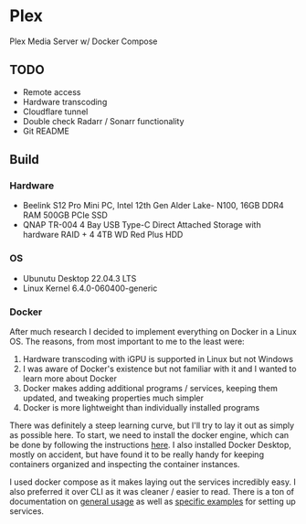 # Plex
 Plex Media Server w/ Docker Compose

## TODO
- Remote access
- Hardware transcoding
- Cloudflare tunnel
- Double check Radarr / Sonarr functionality
- Git README

## Build
### Hardware
- Beelink S12 Pro Mini PC, Intel 12th Gen Alder Lake- N100, 16GB DDR4 RAM 500GB PCIe SSD
- QNAP TR-004 4 Bay USB Type-C Direct Attached Storage with hardware RAID + 4 4TB WD Red Plus HDD

### OS
- Ubunutu Desktop 22.04.3 LTS
- Linux Kernel 6.4.0-060400-generic
 
### Docker
After much research I decided to implement everything on Docker in a Linux OS. The reasons, from most important to me to the least were:
1. Hardware transcoding with iGPU is supported in Linux but not Windows
2. I was aware of Docker's existence but not familiar with it and I wanted to learn more about Docker
3. Docker makes adding additional programs / services, keeping them updated, and tweaking properties much simpler
4. Docker is more lightweight than individually installed programs

There was definitely a steep learning curve, but I'll try to lay it out as simply as possible here.
To start, we need to install the docker engine, which can be done by following the instructions [here](https://docs.docker.com/engine/install/ubuntu/). I also installed Docker Desktop, mostly on accident, but have found it to be really handy for keeping containers organized and inspecting the container instances.

I used docker compose as it makes laying out the services incredibly easy. I also preferred it over CLI as it was cleaner / easier to read. There is a ton of documentation on [general usage](https://docs.docker.com/compose/compose-file/compose-file-v3/) as well as [specific examples](https://docs.linuxserver.io/general/docker-compose/) for setting up services.
